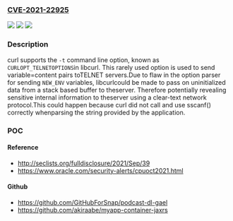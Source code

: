 ### [CVE-2021-22925](https://cve.mitre.org/cgi-bin/cvename.cgi?name=CVE-2021-22925)
![](https://img.shields.io/static/v1?label=Product&message=https%3A%2F%2Fgithub.com%2Fcurl%2Fcurl&color=blue)
![](https://img.shields.io/static/v1?label=Version&message=n%2Fa&color=blue)
![](https://img.shields.io/static/v1?label=Vulnerability&message=Information%20Disclosure%20(CWE-200)&color=brighgreen)

### Description

curl supports the `-t` command line option, known as `CURLOPT_TELNETOPTIONS`in libcurl. This rarely used option is used to send variable=content pairs toTELNET servers.Due to flaw in the option parser for sending `NEW_ENV` variables, libcurlcould be made to pass on uninitialized data from a stack based buffer to theserver. Therefore potentially revealing sensitive internal information to theserver using a clear-text network protocol.This could happen because curl did not call and use sscanf() correctly whenparsing the string provided by the application.

### POC

#### Reference
- http://seclists.org/fulldisclosure/2021/Sep/39
- https://www.oracle.com/security-alerts/cpuoct2021.html

#### Github
- https://github.com/GitHubForSnap/podcast-dl-gael
- https://github.com/akiraabe/myapp-container-jaxrs

